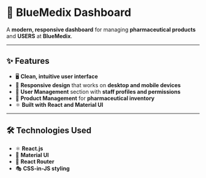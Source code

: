 # 🚀 BlueMedix Dashboard  

A **modern, responsive dashboard** for managing **pharmaceutical products** and **USERS** at **BlueMedix**.  

---

## ✨ Features  

- 🖥️ **Clean, intuitive user interface**  
- 📱 **Responsive design** that works on **desktop and mobile devices**  
- 👤 **User Management** section with **staff profiles and permissions**  
- 💊 **Product Management** for **pharmaceutical inventory**  
- ⚛️ **Built with React and Material UI**  

---

## 🛠️ Technologies Used  

- ⚛️ **React.js**  
- 🎨 **Material UI**  
- 🔀 **React Router**  
- 🎭 **CSS-in-JS styling**  
